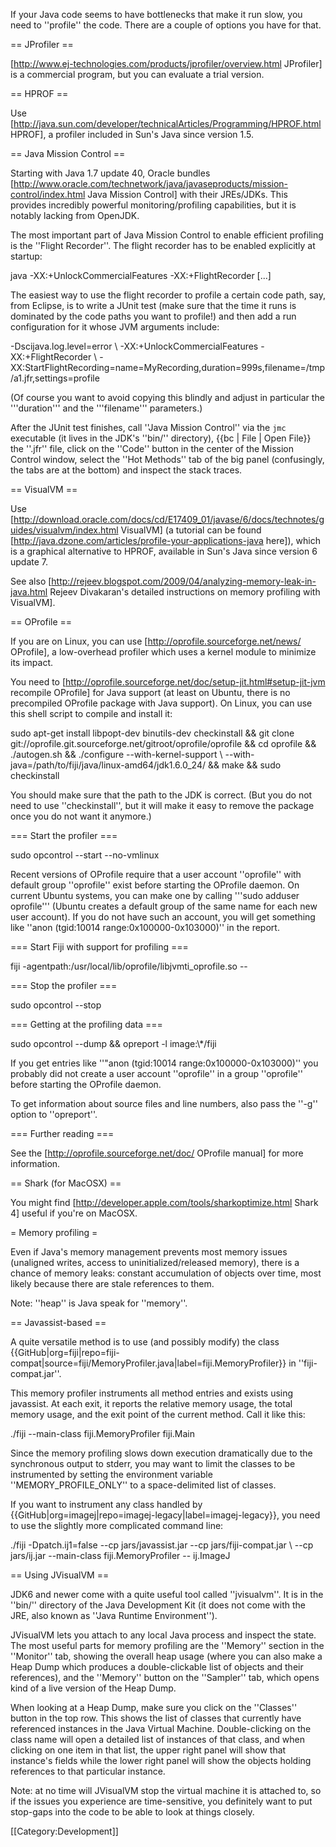 If your Java code seems to have bottlenecks that make it run slow, you need to ''profile'' the code. There are a couple of options you have for that.

== JProfiler ==

[http://www.ej-technologies.com/products/jprofiler/overview.html JProfiler] is a commercial program, but you can evaluate a trial version.

== HPROF ==

Use [http://java.sun.com/developer/technicalArticles/Programming/HPROF.html HPROF], a profiler included in Sun's Java since version 1.5.

== Java Mission Control ==

Starting with Java 1.7 update 40, Oracle bundles [http://www.oracle.com/technetwork/java/javaseproducts/mission-control/index.html Java Mission Control] with their JREs/JDKs. This provides incredibly powerful monitoring/profiling capabilities, but it is notably lacking from OpenJDK.

The most important part of Java Mission Control to enable efficient profiling is the ''Flight Recorder''. The flight recorder has to be enabled explicitly at startup:

<source lang="bash">
java -XX:+UnlockCommercialFeatures -XX:+FlightRecorder [...]
</source>

The easiest way to use the flight recorder to profile a certain code path, say, from Eclipse, is to write a JUnit test (make sure that the time it runs is dominated by the code paths you want to profile!) and then add a run configuration for it whose JVM arguments include:

<source lang="bash">
-Dscijava.log.level=error \
-XX:+UnlockCommercialFeatures -XX:+FlightRecorder \
-XX:StartFlightRecording=name=MyRecording,duration=999s,filename=/tmp/a1.jfr,settings=profile
</source>

(Of course you want to avoid copying this blindly and adjust in particular the '''duration''' and the '''filename''' parameters.)

After the JUnit test finishes, call ''Java Mission Control'' via the <code>jmc</code> executable (it lives in the JDK's ''bin/'' directory), {{bc | File | Open File}} the ''.jfr'' file, click on the ''Code'' button in the center of the Mission Control window, select the ''Hot Methods'' tab of the big panel (confusingly, the tabs are at the bottom) and inspect the stack traces.

== VisualVM ==

Use [http://download.oracle.com/docs/cd/E17409_01/javase/6/docs/technotes/guides/visualvm/index.html VisualVM] (a tutorial can be found [http://java.dzone.com/articles/profile-your-applications-java here]), which is a graphical alternative to HPROF, available in Sun's Java since version 6 update 7.

See also [http://rejeev.blogspot.com/2009/04/analyzing-memory-leak-in-java.html Rejeev Divakaran's detailed instructions on memory profiling with VisualVM].

== OProfile ==

If you are on Linux, you can use [http://oprofile.sourceforge.net/news/ OProfile], a low-overhead profiler which uses a kernel module to minimize its impact.

You need to [http://oprofile.sourceforge.net/doc/setup-jit.html#setup-jit-jvm recompile OProfile] for Java support (at least on Ubuntu, there is no precompiled OProfile package with Java support). On Linux, you can use this shell script to compile and install it:

<source lang="bash">
sudo apt-get install libpopt-dev binutils-dev checkinstall && 
git clone git://oprofile.git.sourceforge.net/gitroot/oprofile/oprofile && 
cd oprofile && 
./autogen.sh && 
./configure --with-kernel-support \
        --with-java=/path/to/fiji/java/linux-amd64/jdk1.6.0_24/ &&
make && 
sudo checkinstall
</source>

You should make sure that the path to the JDK is correct. (But you do not need to use ''checkinstall'', but it will make it easy to remove the package once you do not want it anymore.)

=== Start the profiler ===

<source lang="bash">
sudo opcontrol --start --no-vmlinux
</source>

Recent versions of OProfile require that a user account ''oprofile'' with default group ''oprofile'' exist before starting the OProfile daemon. On current Ubuntu systems, you can make one by calling '''sudo adduser oprofile''' (Ubuntu creates a default group of the same name for each new user account). If you do not have such an account, you will get something like ''anon (tgid:10014 range:0x100000-0x103000)'' in the report.

=== Start Fiji with support for profiling ===

 fiji -agentpath:/usr/local/lib/oprofile/libjvmti_oprofile.so --

=== Stop the profiler ===

<source lang="bash">
sudo opcontrol --stop
</source>

=== Getting at the profiling data ===

<source lang="bash">
sudo opcontrol --dump && 
opreport -l image:\*/fiji
</source>

If you get entries like ''"anon (tgid:10014 range:0x100000-0x103000)'' you probably did not create a user account ''oprofile'' in a group ''oprofile'' before starting the OProfile daemon.

To get information about source files and line numbers, also pass the ''-g'' option to ''opreport''.

=== Further reading ===

See the [http://oprofile.sourceforge.net/doc/ OProfile manual] for more information.

== Shark (for MacOSX) ==

You might find [http://developer.apple.com/tools/sharkoptimize.html Shark 4] useful if you're on MacOSX.

= Memory profiling =

Even if Java's memory management prevents most memory issues (unaligned writes, access to uninitialized/released memory), there is a chance of memory leaks: constant accumulation of objects over time, most likely because there are stale references to them.

Note: ''heap'' is Java speak for ''memory''.

== Javassist-based ==

A quite versatile method is to use (and possibly modify) the class {{GitHub|org=fiji|repo=fiji-compat|source=fiji/MemoryProfiler.java|label=fiji.MemoryProfiler}} in ''fiji-compat.jar''.

This memory profiler instruments all method entries and exists using javassist. At each exit, it reports the relative memory usage, the total memory usage, and the exit point of the current method. Call it like this:

<source lang="bash">
./fiji --main-class fiji.MemoryProfiler fiji.Main
</source>

Since the memory profiling slows down execution dramatically due to the synchronous output to stderr, you may want to limit the classes to be instrumented by setting the environment variable ''MEMORY_PROFILE_ONLY'' to a space-delimited list of classes.

If you want to instrument any class handled by {{GitHub|org=imagej|repo=imagej-legacy|label=imagej-legacy}}, you need to use the slightly more complicated command line:

<source lang="bash">
./fiji -Dpatch.ij1=false --cp jars/javassist.jar --cp jars/fiji-compat.jar \
	--cp jars/ij.jar --main-class fiji.MemoryProfiler -- ij.ImageJ
</source>

== Using JVisualVM ==

JDK6 and newer come with a quite useful tool called ''jvisualvm''. It is in the ''bin/'' directory of the Java Development Kit (it does not come with the JRE, also known as ''Java Runtime Environment'').

JVisualVM lets you attach to any local Java process and inspect the state. The most useful parts for memory profiling are the ''Memory'' section in the ''Monitor'' tab, showing the overall heap usage (where you can also make a Heap Dump which produces a double-clickable list of objects and their references), and the ''Memory'' button on the ''Sampler'' tab, which opens kind of a live version of the Heap Dump.

When looking at a Heap Dump, make sure you click on the ''Classes'' button in the top row. This shows the list of classes that currently have referenced instances in the Java Virtual Machine. Double-clicking on the class name will open a detailed list of instances of that class, and when clicking on one item in that list, the upper right panel will show that instance's fields while the lower right panel will show the objects holding references to that particular instance.

Note: at no time will JVisualVM stop the virtual machine it is attached to, so if the issues you experience are time-sensitive, you definitely want to put stop-gaps into the code to be able to look at things closely.

[[Category:Development]]
